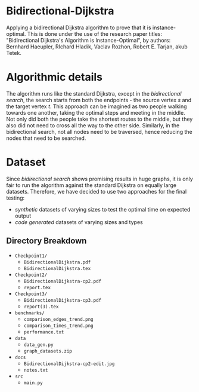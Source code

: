 # Bidirectional-Dijkstra
Applying a bidirectional Dijkstra algorithm to prove that it is instance-optimal. This is done under the use of the research paper titles: "Bidirectional Dijkstra's Algorithm is Instance-Optimal", by authors: Bernhard Haeupler, RIchard Hladik, Vaclav Rozhon, Robert E. Tarjan, akub Tetek.

# Algorithmic details
The algorithm runs like the standard Dijkstra, except in the _bidirectional search_, the search starts from both the endpoints - the source vertex _s_ and the target vertex _t_. This approach can be imagined as two people walking towards one another, taking the optimal steps and meeting in the middle. Not only did both the people take the shortest routes to the middle, but they also did not need to cross all the way to the other side. Similarly, in the bidirectional search, not all nodes need to be traversed, hence reducing the nodes that need to be searched.

# Dataset
Since _bidirectional search_ shows promising results in huge graphs, it is only fair to run the algorithm against the standard Dijkstra on equally large datasets. Therefore, we have decided to use two approaches for the final testing:
- _synthetic_ datasets of varying sizes to test the optimal time on expected output
- _code generated_ datasets of varying sizes and types

## Directory Breakdown

- `Checkpoint1/`
  - `BidirectionalDijkstra.pdf`
  - `BidirectionalDijkstra.tex`
- `Checkpoint2/`
  - `BidirectionalDijkstra-cp2.pdf`
  - `report.tex`
- `Checkpoint3/`
  - `BidirectionalDijkstra-cp3.pdf`
  - `report(3).tex`
- `benchmarks/`
  - `comparison_edges_trend.png`
  - `comparison_times_trend.png`
  - `performance.txt`
- `data`
  - `data_gen.py`
  - `graph_datasets.zip`
- `docs`
  - `BidirectionalDijkstra-cp2-edit.jpg`
  - `notes.txt`
- `src`
  - `main.py`
